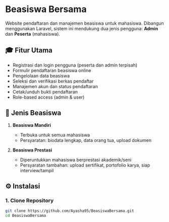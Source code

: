 # Beasiswa Bersama

Website pendaftaran dan manajemen beasiswa untuk mahasiswa. Dibangun menggunakan Laravel, sistem ini mendukung dua jenis pengguna: **Admin** dan **Peserta** (mahasiswa).

## 🎓 Fitur Utama

- Registrasi dan login pengguna (peserta dan admin terpisah)
- Formulir pendaftaran beasiswa online
- Pengelolaan data beasiswa
- Seleksi dan verifikasi berkas pendaftar
- Manajemen akun dan status pendaftaran
- Cetak/unduh bukti pendaftaran
- Role-based access (admin & user)

## 📂 Jenis Beasiswa

1. **Beasiswa Mandiri**  
   - Terbuka untuk semua mahasiswa
   - Persyaratan: biodata lengkap, data orang tua, upload dokumen

2. **Beasiswa Prestasi**  
   - Diperuntukkan mahasiswa berprestasi akademik/seni
   - Persyaratan tambahan: upload sertifikat, portofolio karya, siap interview/tampil

## ⚙️ Instalasi

### 1. Clone Repository

```bash
git clone https://github.com/Ayasha95/BeasiswaBersama.git
cd BeasiswaBersama
